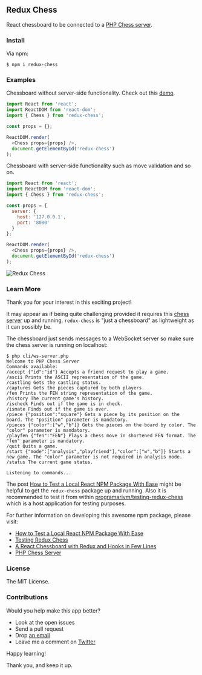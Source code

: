 ## Redux Chess

React chessboard to be connected to a [PHP Chess server](https://github.com/programarivm/chess-server).

### Install

Via npm:

    $ npm i redux-chess

### Examples

Chessboard without server-side functionality. Check out this [demo](https://programarivm.github.io/demo-redux-chess).

```js
import React from 'react';
import ReactDOM from 'react-dom';
import { Chess } from 'redux-chess';

const props = {};

ReactDOM.render(
  <Chess props={props} />,
  document.getElementById('redux-chess')
);
```

Chessboard with server-side functionality such as move validation and so on.

```js
import React from 'react';
import ReactDOM from 'react-dom';
import { Chess } from 'redux-chess';

const props = {
  server: {
    host: '127.0.0.1',
    port: '8080'
  }
};

ReactDOM.render(
  <Chess props={props} />,
  document.getElementById('redux-chess')
);

```

![Redux Chess](/resources/demo.gif)

### Learn More

Thank you for your interest in this exciting project!

It may appear as if being quite challenging provided it requires this [chess server](https://github.com/programarivm/chess-server) up and running. `redux-chess` is "just a chessboard" as lightweight as it can possibly be.

The chessboard just sends messages to a WebSocket server so make sure the chess server is running on localhost:

```
$ php cli/ws-server.php
Welcome to PHP Chess Server
Commands available:
/accept {"id":"id"} Accepts a friend request to play a game.
/ascii Prints the ASCII representation of the game.
/castling Gets the castling status.
/captures Gets the pieces captured by both players.
/fen Prints the FEN string representation of the game.
/history The current game's history.
/ischeck Finds out if the game is in check.
/ismate Finds out if the game is over.
/piece {"position":"square"} Gets a piece by its position on the board. The "position" parameter is mandatory.
/pieces {"color":["w","b"]} Gets the pieces on the board by color. The "color" parameter is mandatory.
/playfen {"fen":"FEN"} Plays a chess move in shortened FEN format. The "fen" parameter is mandatory.
/quit Quits a game.
/start {"mode":["analysis","playfriend"],"color":["w","b"]} Starts a new game. The "color" parameter is not required in analysis mode.
/status The current game status.

Listening to commands...
```

The post [How to Test a Local React NPM Package With Ease](https://javascript.plainenglish.io/testing-a-local-react-npm-package-with-ease-7d0668676ddb) might be helpful to get the `redux-chess` package up and running. Also it is recommended to test it from within [programarivm/testing-redux-chess](https://github.com/programarivm/testing-redux-chess) which is a host application for testing purposes.

For further information on developing this awesome npm package, please visit:

- [How to Test a Local React NPM Package With Ease](https://javascript.plainenglish.io/testing-a-local-react-npm-package-with-ease-7d0668676ddb)
- [Testing Redux Chess](https://github.com/programarivm/testing-redux-chess)
- [A React Chessboard with Redux and Hooks in Few Lines](https://medium.com/geekculture/a-react-chessboard-with-redux-and-hooks-in-few-lines-6009cb724bb)
- [PHP Chess Server](https://github.com/programarivm/chess-server)

### License

The MIT License.

### Contributions

Would you help make this app better?

- Look at the open issues
- Send a pull request
- Drop [an email](https://programarivm.com/about)
- Leave me a comment on [Twitter](https://twitter.com/programarivm)

Happy learning!

Thank you, and keep it up.

